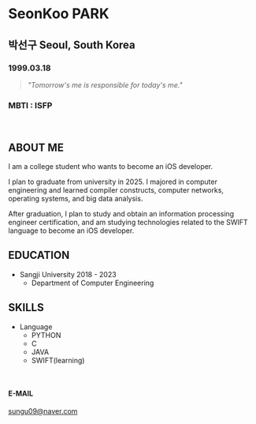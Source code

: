 # SeonKoo PARK

## **박선구** Seoul, South Korea

### 1999.03.18
> *"Tomorrow's me is responsible for today's me."*
### MBTI : ISFP

<br/>

## ABOUT ME
I am a college student who wants to become an iOS developer.

I plan to graduate from university in 2025. I majored in computer engineering and learned compiler constructs, computer networks, operating systems, and big data analysis.

After graduation, I plan to study and obtain an information processing engineer certification, and am studying technologies related to the SWIFT language to become an iOS developer.

## EDUCATION
- Sangji University 2018 - 2023
	- Department of Computer Engineering

## SKILLS
- Language
	- PYTHON
	- C
	- JAVA
	- SWIFT(learning)

<br/>

#### E-MAIL
sungu09@naver.com
